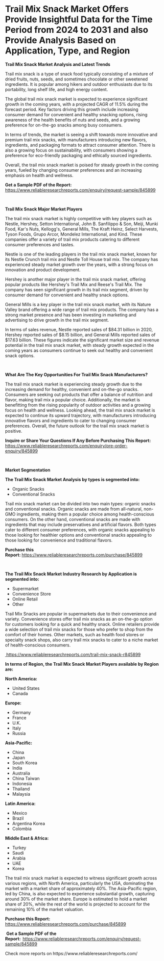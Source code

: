 <p><h1>Trail Mix Snack Market Offers Provide Insightful Data for the Time Period from 2024 to 2031 and also Provide Analysis Based on Application, Type, and Region</h1></p><p><strong>Trail Mix Snack Market Analysis and Latest Trends</strong></p>
<p><p>Trail mix snack is a type of snack food typically consisting of a mixture of dried fruits, nuts, seeds, and sometimes chocolate or other sweetened ingredients. It is popular among hikers and outdoor enthusiasts due to its portability, long shelf life, and high energy content.</p><p>The global trail mix snack market is expected to experience significant growth in the coming years, with a projected CAGR of 11.5% during the forecast period. Key factors driving this growth include increasing consumer demand for convenient and healthy snacking options, rising awareness of the health benefits of nuts and seeds, and a growing preference for on-the-go snacks among busy consumers.</p><p>In terms of trends, the market is seeing a shift towards more innovative and premium trail mix snacks, with manufacturers introducing new flavors, ingredients, and packaging formats to attract consumer attention. There is also a growing focus on sustainability, with consumers showing a preference for eco-friendly packaging and ethically sourced ingredients.</p><p>Overall, the trail mix snack market is poised for steady growth in the coming years, fueled by changing consumer preferences and an increasing emphasis on health and wellness.</p></p>
<p><strong>Get a Sample PDF of the Report:&nbsp;</strong> <a href="https://www.reliableresearchreports.com/enquiry/request-sample/845899">https://www.reliableresearchreports.com/enquiry/request-sample/845899</a></p>
<p>&nbsp;</p>
<p><strong>Trail Mix Snack Major Market Players</strong></p>
<p><p>The trail mix snack market is highly competitive with key players such as Nestle, Hershey, Setton International, John B. Sanfilippo & Son, Meiji, Munki Food, Kar's Nuts, Kellogg's, General Mills, The Kraft Heinz, Select Harvests, Tyson Foods, Grupo Arcor, Mondelez International, and Kind. These companies offer a variety of trail mix products catering to different consumer preferences and tastes.</p><p>Nestle is one of the leading players in the trail mix snack market, known for its Nestle Crunch trail mix and Nestle Toll House trail mix. The company has experienced steady market growth over the years, with a strong focus on innovation and product development.</p><p>Hershey is another major player in the trail mix snack market, offering popular products like Hershey's Trail Mix and Reese's Trail Mix. The company has seen significant growth in its trail mix segment, driven by consumer demand for convenient and healthy snack options.</p><p>General Mills is a key player in the trail mix snack market, with its Nature Valley brand offering a wide range of trail mix products. The company has a strong market presence and has been investing in marketing and advertising to drive growth in the trail mix segment.</p><p>In terms of sales revenue, Nestle reported sales of $84.31 billion in 2020, Hershey reported sales of $8.15 billion, and General Mills reported sales of $17.63 billion. These figures indicate the significant market size and revenue potential in the trail mix snack market, with steady growth expected in the coming years as consumers continue to seek out healthy and convenient snack options.</p></p>
<p>&nbsp;</p>
<p><strong>What Are The Key Opportunities For Trail Mix Snack Manufacturers?</strong></p>
<p><p>The trail mix snack market is experiencing steady growth due to the increasing demand for healthy, convenient and on-the-go snacks. Consumers are seeking out products that offer a balance of nutrition and flavor, making trail mix a popular choice. Additionally, the market is benefitting from the rising popularity of outdoor activities and a growing focus on health and wellness. Looking ahead, the trail mix snack market is expected to continue its upward trajectory, with manufacturers introducing innovative flavors and ingredients to cater to changing consumer preferences. Overall, the future outlook for the trail mix snack market is positive.</p></p>
<p><strong>Inquire or Share Your Questions If Any Before Purchasing This Report:</strong> <a href="https://www.reliableresearchreports.com/enquiry/pre-order-enquiry/845899">https://www.reliableresearchreports.com/enquiry/pre-order-enquiry/845899</a></p>
<p>&nbsp;</p>
<p><strong>Market Segmentation</strong></p>
<p><strong>The Trail Mix Snack Market Analysis by types is segmented into:</strong></p>
<p><ul><li>Organic Snacks</li><li>Conventional Snacks</li></ul></p>
<p><p>Trail mix snack market can be divided into two main types: organic snacks and conventional snacks. Organic snacks are made from all-natural, non-GMO ingredients, making them a popular choice among health-conscious consumers. On the other hand, conventional snacks are made with ingredients that may include preservatives and artificial flavors. Both types cater to different consumer preferences, with organic snacks appealing to those looking for healthier options and conventional snacks appealing to those looking for convenience and traditional flavors.</p></p>
<p><strong>Purchase this Report:&nbsp;</strong><a href="https://www.reliableresearchreports.com/purchase/845899">https://www.reliableresearchreports.com/purchase/845899</a></p>
<p>&nbsp;</p>
<p><strong>The Trail Mix Snack Market Industry Research by Application is segmented into:</strong></p>
<p><ul><li>Supermarket</li><li>Convenience Store</li><li>Online Retail</li><li>Other</li></ul></p>
<p><p>Trail Mix Snacks are popular in supermarkets due to their convenience and variety. Convenience stores offer trail mix snacks as an on-the-go option for customers looking for a quick and healthy snack. Online retailers provide a wide selection of trail mix snacks for those who prefer to shop from the comfort of their homes. Other markets, such as health food stores or specialty snack shops, also carry trail mix snacks to cater to a niche market of health-conscious consumers.</p></p>
<p><a href="https://www.reliableresearchreports.com/trail-mix-snack-r845899">&nbsp;https://www.reliableresearchreports.com/trail-mix-snack-r845899</a></p>
<p><strong>In terms of Region, the Trail Mix Snack Market Players available by Region are:</strong></p>
<p>
    <p> <strong> North America: </strong>
        <ul>
            <li>United States</li>
            <li>Canada</li>
        </ul>
        </p> 
    <p> <strong> Europe: </strong>
        <ul>
            <li>Germany</li>
            <li>France</li>
            <li>U.K.</li>
            <li>Italy</li>
            <li>Russia</li>
        </ul>
        </p> 
    <p> <strong> Asia-Pacific: </strong>
        <ul>
            <li>China</li>
            <li>Japan</li>
            <li>South Korea</li>
            <li>India</li>
            <li>Australia</li>
            <li>China Taiwan</li>
            <li>Indonesia</li>
            <li>Thailand</li>
            <li>Malaysia</li>
        </ul>
        </p> 
    <p> <strong> Latin America: </strong>
        <ul>
            <li>Mexico</li>
            <li>Brazil</li>
            <li>Argentina Korea</li>
            <li>Colombia</li>
        </ul>
        </p> 
    <p> <strong> Middle East & Africa: </strong>
        <ul>
            <li>Turkey</li>
            <li>Saudi</li>
            <li>Arabia</li>
            <li>UAE</li>
            <li>Korea</li>
        </ul>
    </p>
    </p>
<p><p>The trail mix snack market is expected to witness significant growth across various regions, with North America, particularly the USA, dominating the market with a market share of approximately 40%. The Asia-Pacific region, led by China, is also expected to experience substantial growth, capturing around 30% of the market share. Europe is estimated to hold a market share of 20%, while the rest of the world is projected to account for the remaining 10% of the market valuation.</p></p>
<p><strong>Purchase this Report: </strong><a href="https://www.reliableresearchreports.com/purchase/845899">https://www.reliableresearchreports.com/purchase/845899</a></p>
<p>&nbsp;<strong>Get a Sample PDF of the Report:&nbsp;&nbsp;</strong><a href="https://www.reliableresearchreports.com/enquiry/request-sample/845899">https://www.reliableresearchreports.com/enquiry/request-sample/845899</a></p>
<p><strong></strong></p>
<p>Check more reports on https://www.reliableresearchreports.com/</p>